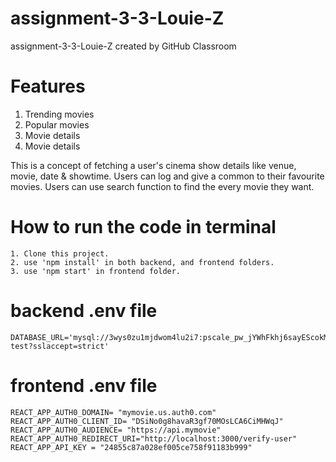 # assignment-3-3-Louie-Z
assignment-3-3-Louie-Z created by GitHub Classroom

# Features
1. Trending movies
2. Popular movies
3. Movie details
4. Movie details
   
This is a concept of fetching a user's cinema show details like venue, movie, date & showtime. Users can log and give a common to their favourite movies.
Users can use search function to find the every movie they want.

# How to run the code in terminal
```
1. Clone this project.
2. use 'npm install' in both backend, and frontend folders.
3. use 'npm start' in frontend folder.
```

# backend .env file
```
DATABASE_URL='mysql://3wys0zu1mjdwom4lu2i7:pscale_pw_jYWhFkhj6sayEScokMXbJaOAufPlJ0iQ7mwYUkZYqZe@aws.connect.psdb.cloud/deploy-test?sslaccept=strict'
```
# frontend .env file
```
REACT_APP_AUTH0_DOMAIN= "mymovie.us.auth0.com"
REACT_APP_AUTH0_CLIENT_ID= "DSiNo0g8havaR3gf70MOsLCA6CiMHWqJ"
REACT_APP_AUTH0_AUDIENCE= "https://api.mymovie"
REACT_APP_AUTH0_REDIRECT_URI="http://localhost:3000/verify-user"
REACT_APP_API_KEY = "24855c87a028ef005ce758f91183b999"
```
